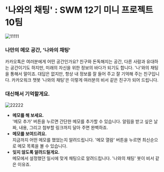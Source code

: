 # '나와의 채팅' : SWM 12기 미니 프로젝트 10팀

![11111](https://user-images.githubusercontent.com/28603140/116650444-110de080-a9bc-11eb-9f50-d4e55f849ac4.png)

### 나만의 메모 공간, '나와의 채팅'

카카오톡은 여러분에게 어떤 공간인가요? 친구와 돈독해지는 공간, 다른 사람과 유대하는 공간이기도 하지만, 미래의 자신을 위한 정보의 바다가 되기도 합니다. '나'와의 채팅을 통해서 말이죠. 대답은 없지만, 항상 내 정보를 잘 들어 주고 잘 기억해 주는 친구입니다. 카카오워크 챗봇 '나와의 채팅'은 이렇게 여러분의 비서 같은 친구가 되어 드립니다.

### 대신해서 기억할게요.

![22222](https://user-images.githubusercontent.com/28603140/116650447-12d7a400-a9bc-11eb-9b8d-b88bfec0e023.png)

- **메모를 해 보세요.**  
'메모 추가' 버튼을 누르면 간단한 메모를 추가할 수 있습니다. 알림을 받고 싶은 날짜, 내용, 그리고 첨부할 링크까지 달아 주면 완벽하죠.
- **메모를 보여드려요.**  
지금까지 어떤 메모를 했었는지 알려드립니다. '메모 열람' 버튼을 누르면 최신순으로 메모 목록을 볼 수 있습니다.
- **잊지 않도록 알려드릴게요.**  
메모에서 설정했던 일시에 맞게 채팅으로 알려드립니다. '나와의 채팅' 봇이 비서 같은 이유죠.

